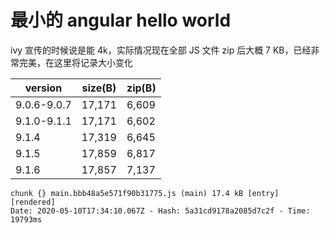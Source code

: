 # 最小的 angular hello world

ivy 宣传的时候说是能 4k，实际情况现在全部 JS 文件 zip 后大概 7 KB，已经非常完美，在这里将记录大小变化

| version     | size(B) | zip(B) |
| ----------- | ------- | ------ |
| 9.0.6-9.0.7 | 17,171  | 6,609  |
| 9.1.0-9.1.1 | 17,171  | 6,602  |
| 9.1.4       | 17,319  | 6,645  |
| 9.1.5       | 17,859  | 6,817  |
| 9.1.6       | 17,857  | 7,137  |

```console
chunk {} main.bbb48a5e571f90b31775.js (main) 17.4 kB [entry] [rendered]
Date: 2020-05-10T17:34:10.067Z - Hash: 5a31cd9178a2085d7c2f - Time: 19793ms
```
